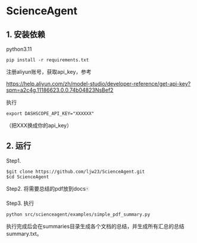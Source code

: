 # ScienceAgent

## 1. 安装依赖

python3.11

`pip install -r requirements.txt`

注册aliyun账号，获取api_key，参考

https://help.aliyun.com/zh/model-studio/developer-reference/get-api-key?spm=a2c4g.11186623.0.0.74b04823NsBef2

执行

```
export DASHSCOPE_API_KEY="XXXXXX"
```

（把XXX换成你的api_key）

## 2. 运行

Step1. 

```
$git clone https://github.com/ljw23/ScienceAgent.git
$cd ScienceAgent
```

Step2. 将需要总结的pdf放到docs🀄️

Step3. 执行

`python src/scienceagent/examples/simple_pdf_summary.py ` 

执行完成后会在summaries目录生成各个文档的总结，并生成所有汇总的总结summary.txt。

